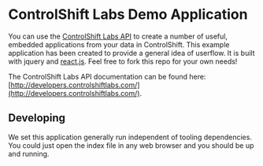 # ControlShift Labs Demo Application

You can use the [ControlShift Labs API](http://developers.controlshiftlabs.com/) to create a number of useful, embedded applications from your data in ControlShift. This example application has been created to provide a general idea of userflow. It is built with jquery and [react.js](https://facebook.github.io/react/). Feel free to fork this repo for your own needs!

The ControlShift Labs API documentation can be found here: [http://developers.controlshiftlabs.com/](http://developers.controlshiftlabs.com/).

## Developing

We set this application generally run independent of tooling dependencies. You could just open the index file in any web browser and you should be up and running.
